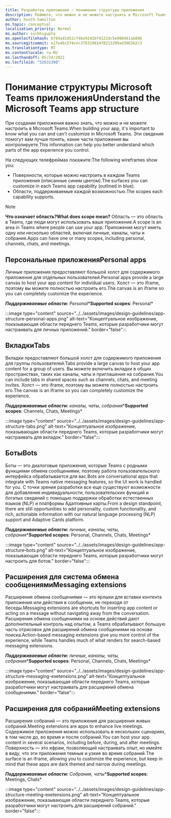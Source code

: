 ```yaml
---
title: Разработка приложения — понимание структуры приложения
description: Поймите, что можно и не можете настроить в Microsoft Teams при разработке приложения.
author: heath-hamilton
ms.topic: conceptual
localization_priority: Normal
ms.author: surbhigupta
ms.openlocfilehash: bf84ad1d52cf46e9242bf4122dc5e900461ab806
ms.sourcegitcommit: e1fe46c574cec378319814f8213209ad3063b2c3
ms.translationtype: MT
ms.contentlocale: ru-RU
ms.lasthandoff: 05/24/2021
ms.locfileid: "52631390"
---
```

# <a name="understand-the-microsoft-teams-app-structure"></a><span data-ttu-id="1d5a9-103">Понимание структуры Microsoft Teams приложения</span><span class="sxs-lookup"><span data-stu-id="1d5a9-103">Understand the Microsoft Teams app structure</span></span>

<span data-ttu-id="1d5a9-104">При создании приложения важно знать, что можно и не можете настроить в Microsoft Teams.</span><span class="sxs-lookup"><span data-stu-id="1d5a9-104">When building your app, it's important to know what you can and can't customize in Microsoft Teams.</span></span> <span data-ttu-id="1d5a9-105">Эти сведения помогут вам лучше понять, какие части приложения вы контролируете.</span><span class="sxs-lookup"><span data-stu-id="1d5a9-105">This information can help you better understand which parts of the app experience you control.</span></span>

<span data-ttu-id="1d5a9-106">На следующих телефреймах покажите:</span><span class="sxs-lookup"><span data-stu-id="1d5a9-106">The following wireframes show you:</span></span>

* <span data-ttu-id="1d5a9-107">Поверхности, которые можно настроить в каждом Teams приложения (описанные синим цветом).</span><span class="sxs-lookup"><span data-stu-id="1d5a9-107">The surfaces you can customize in each Teams app capability (outlined in blue).</span></span>
* <span data-ttu-id="1d5a9-108">Области, поддерживаемые каждой возможностью.</span><span class="sxs-lookup"><span data-stu-id="1d5a9-108">The scopes each capability supports.</span></span>

> [!NOTE]
> <span data-ttu-id="1d5a9-109">**Что означает область?**</span><span class="sxs-lookup"><span data-stu-id="1d5a9-109">**What does scope mean?**</span></span> <span data-ttu-id="1d5a9-110">Область — это область в Teams, где люди могут использовать ваше приложение.</span><span class="sxs-lookup"><span data-stu-id="1d5a9-110">A scope is an area in Teams where people can use your app.</span></span> <span data-ttu-id="1d5a9-111">Приложения могут иметь одну или несколько областей, включая личные, каналы, чаты и собрания.</span><span class="sxs-lookup"><span data-stu-id="1d5a9-111">Apps can have one or many scopes, including personal, channels, chats, and meetings.</span></span>

## <a name="personal-apps"></a><span data-ttu-id="1d5a9-112">Персональные приложения</span><span class="sxs-lookup"><span data-stu-id="1d5a9-112">Personal apps</span></span>

<span data-ttu-id="1d5a9-113">Личные приложения предоставляют большой холст для содержимого приложения для отдельных пользователей.</span><span class="sxs-lookup"><span data-stu-id="1d5a9-113">Personal apps provide a large canvas to host your app content for individual users.</span></span> <span data-ttu-id="1d5a9-114">Холст — это iframe, поэтому вы можете полностью настроить его.</span><span class="sxs-lookup"><span data-stu-id="1d5a9-114">The canvas is an iframe so you can completely customize the experience.</span></span>

<span data-ttu-id="1d5a9-115">***Поддерживаемые области:** Personal*</span><span class="sxs-lookup"><span data-stu-id="1d5a9-115">\***Supported scopes**: Personal\*</span></span>

:::image type="content" source="../../assets/images/design-guidelines/app-structure-personal-apps.png" alt-text="Концептуальное изображение, показывающая области переднего Teams, которые разработчики могут настраивать для личных приложений." border="false":::

## <a name="tabs"></a><span data-ttu-id="1d5a9-117">Вкладки</span><span class="sxs-lookup"><span data-stu-id="1d5a9-117">Tabs</span></span>

<span data-ttu-id="1d5a9-118">Вкладки предоставляют большой холст для содержимого приложения для группы пользователей.</span><span class="sxs-lookup"><span data-stu-id="1d5a9-118">Tabs provide a large canvas to host your app content for a group of users.</span></span> <span data-ttu-id="1d5a9-119">Вы можете включить вкладки в общих пространствах, таких как каналы, чаты и приглашения на собрания.</span><span class="sxs-lookup"><span data-stu-id="1d5a9-119">You can include tabs in shared spaces such as channels, chats, and meeting invites.</span></span> <span data-ttu-id="1d5a9-120">Холст — это iframe, поэтому вы можете полностью настроить его.</span><span class="sxs-lookup"><span data-stu-id="1d5a9-120">The canvas is an iframe so you can completely customize the experience.</span></span>

<span data-ttu-id="1d5a9-121">***Поддерживаемые области:** каналы, чаты, собрания*</span><span class="sxs-lookup"><span data-stu-id="1d5a9-121">\***Supported scopes**: Channels, Chats, Meetings\*</span></span>

:::image type="content" source="../../assets/images/design-guidelines/app-structure-tabs.png" alt-text="Концептуальное изображение, показывающая области переднего Teams, которые разработчики могут настраивать для вкладок." border="false":::

## <a name="bots"></a><span data-ttu-id="1d5a9-123">Боты</span><span class="sxs-lookup"><span data-stu-id="1d5a9-123">Bots</span></span>

<span data-ttu-id="1d5a9-124">Боты — это диалоговые приложения, которые Teams с родными функциями обмена сообщениями, поэтому работа пользовательского интерфейса обрабатывается для вас.</span><span class="sxs-lookup"><span data-stu-id="1d5a9-124">Bots are conversational apps that integrate with Teams native messaging features, so the UI work is handled for you.</span></span> <span data-ttu-id="1d5a9-125">С точки зрения разработки все еще существуют возможности для добавления индивидуальности, пользовательских функций и богатых сведений с помощью поддержки обработки естественных языков (NLP) и платформы Адаптивные карты.</span><span class="sxs-lookup"><span data-stu-id="1d5a9-125">From a design standpoint, there are still opportunities to add personality, custom functionality, and rich, actionable information with our natural language processing (NLP) support and Adaptive Cards platform.</span></span>

<span data-ttu-id="1d5a9-126">***Поддерживаемые области:** личные, каналы, чаты, собрания*</span><span class="sxs-lookup"><span data-stu-id="1d5a9-126">\***Supported scopes**: Personal, Channels, Chats, Meetings\*</span></span>

:::image type="content" source="../../assets/images/design-guidelines/app-structure-bots.png" alt-text="Концептуальное изображение, показывающая области переднего Teams, которые разработчики могут настроить для ботов." border="false":::

## <a name="messaging-extensions"></a><span data-ttu-id="1d5a9-128">Расширения для система обмена сообщениями</span><span class="sxs-lookup"><span data-stu-id="1d5a9-128">Messaging extensions</span></span>

<span data-ttu-id="1d5a9-129">Расширения обмена сообщениями — это ярлыки для вставки контента приложения или действия в сообщении, не переходя от беседы.</span><span class="sxs-lookup"><span data-stu-id="1d5a9-129">Messaging extensions are shortcuts for inserting app content or acting on a message without navigating away from the conversation.</span></span> <span data-ttu-id="1d5a9-130">Расширения обмена сообщениями на основе действий дают дополнительный контроль над опытом, а Teams обрабатывают большую часть отрисовок для расширений обмена сообщениями на основе поиска.</span><span class="sxs-lookup"><span data-stu-id="1d5a9-130">Action-based messaging extensions give you more control of the experience, while Teams handles much of what renders for search-based messaging extensions.</span></span>

<span data-ttu-id="1d5a9-131">***Поддерживаемые области:** личные, каналы, чаты, собрания*</span><span class="sxs-lookup"><span data-stu-id="1d5a9-131">\***Supported scopes**: Personal, Channels, Chats, Meetings\*</span></span>

:::image type="content" source="../../assets/images/design-guidelines/app-structure-messaging-exetensions.png" alt-text="Концептуальное изображение, показывающая области переднего Teams, которые разработчики могут настраивать для расширений обмена сообщениями." border="false":::

## <a name="meeting-extensions"></a><span data-ttu-id="1d5a9-133">Расширения для собраний</span><span class="sxs-lookup"><span data-stu-id="1d5a9-133">Meeting extensions</span></span>

<span data-ttu-id="1d5a9-134">Расширения собраний — это приложения для расширения живых собраний.</span><span class="sxs-lookup"><span data-stu-id="1d5a9-134">Meeting extensions are apps to enhance live meetings.</span></span> <span data-ttu-id="1d5a9-135">Содержимое приложения можно использовать в нескольких сценариях, в том числе до, во время и после собраний.</span><span class="sxs-lookup"><span data-stu-id="1d5a9-135">You can host your app content in several scenarios, including before, during, and after meetings.</span></span> <span data-ttu-id="1d5a9-136">Поверхность — это ифрам, позволяющий настраивать опыт, но имейте в виду, что эти приложения темные и узкие во время собраний.</span><span class="sxs-lookup"><span data-stu-id="1d5a9-136">The surface is an iframe, allowing you to customize the experience, but keep in mind that these apps are dark themed and narrow during meetings.</span></span>

<span data-ttu-id="1d5a9-137">***Поддерживаемые области:** Собрания, чаты*</span><span class="sxs-lookup"><span data-stu-id="1d5a9-137">\***Supported scopes**: Meetings, Chats\*</span></span>

:::image type="content" source="../../assets/images/design-guidelines/app-structure-meeting-exetensions.png" alt-text="Концептуальное изображение, показывающая области переднего Teams, которые разработчики могут настроить для расширений собраний." border="false":::
